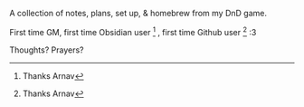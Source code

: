 A collection of notes, plans, set up, & homebrew from my DnD game. 

First time GM, first time Obsidian user [^1] , first time Github user [^1] :3

Thoughts? Prayers?

[^1]: Thanks Arnav
